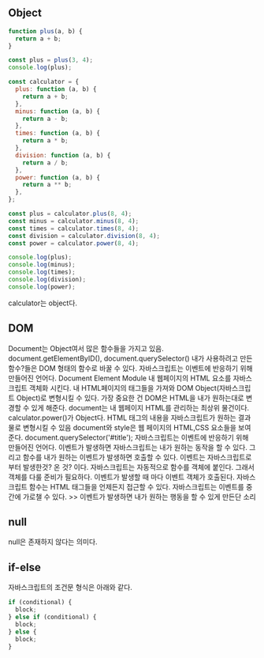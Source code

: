 ## Object

```js
function plus(a, b) {
  return a + b;
}

const plus = plus(3, 4);
console.log(plus);

const calculator = {
  plus: function (a, b) {
    return a + b;
  },
  minus: function (a, b) {
    return a - b;
  },
  times: function (a, b) {
    return a * b;
  },
  division: function (a, b) {
    return a / b;
  },
  power: function (a, b) {
    return a ** b;
  },
};

const plus = calculator.plus(8, 4);
const minus = calculator.minus(8, 4);
const times = calculator.times(8, 4);
const division = calculator.division(8, 4);
const power = calculator.power(8, 4);

console.log(plus);
console.log(minus);
console.log(times);
console.log(division);
console.log(power);
```

calculator는 object다.

## DOM

Document는 Object여서 많은 함수들을 가지고 있음.
document.getElementByID(), document.querySelector()
내가 사용하려고 만든 함수?들은 DOM 형태의 함수로 바꿀 수 있다.
자바스크립트는 이벤트에 반응하기 위해 만들어진 언어다.
Document Element Module
내 웹페이지의 HTML 요소를 자바스크립트 객체화 시킨다.
내 HTML페이지의 태그들을 가져와 DOM Object(자바스크립트 Object)로 변형시킬 수 있다.
가장 중요한 건 DOM은 HTML을 내가 원하는대로 변경할 수 있게 해준다.
document는 내 웹페이지 HTML를 관리하는 최상위 물건이다.
calculator.power()가 Object다.
HTML 태그의 내용을 자바스크립트가 원하는 결과물로 변형시킬 수 있음
document와 style은 웹 페이지의 HTML,CSS 요소들을 보여준다.
document.querySelector('#title');
자바스크립트는 이벤트에 반응하기 위해 만들어진 언어다.
이벤트가 발생하면 자바스크립트는 내가 원하는 동작을 할 수 있다.
그리고 함수를 내가 원하는 이벤트가 발생하면 호출할 수 있다.
이벤트는 자바스크립트로부터 발생한것? 온 것? 이다.
자바스크립트는 자동적으로 함수를 객체에 붙인다. 그래서 객체를 다룰 준비가 필요하다. 이벤트가 발생할 때 마다 이벤트 객체가 호출된다.
자바스크립트 함수는 HTML 태그들을 언제든지 접근할 수 있다.
자바스크립트는 이벤트를 중간에 가로챌 수 있다. >> 이벤트가 발생하면 내가 원하는 행동을 할 수 있게 만든단 소리

## null

null은 존재하지 않다는 의미다.

## if-else

자바스크립트의 조건문 형식은 아래와 같다.

```js
if (conditional) {
  block;
} else if (conditional) {
  block;
} else {
  block;
}
```
